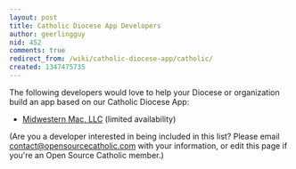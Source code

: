 ```yaml
---
layout: post
title: Catholic Diocese App Developers
author: geerlingguy
nid: 452
comments: true
redirect_from: /wiki/catholic-diocese-app/catholic/
created: 1347475735
---
```

The following developers would love to help your Diocese or organization build an app based on our Catholic Diocese App:

<ul>
<li><a href="http://www.midwesternmac.com/">Midwestern Mac, LLC</a> (limited availability)</li>
</ul>

(Are you a developer interested in being included in this list? Please email contact@opensourcecatholic.com with your information, or edit this page if you're an Open Source Catholic member.)
